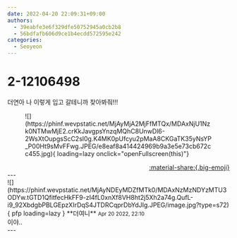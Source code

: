 ```yaml
---
date: 2022-04-20 22:09:31+09:00
authors:
  - 39eabfe3e6f329dfe50752945a0cb2b8
  - 56bdfafb606d9ce1b4ecdd572595e242
categories:
  - Seoyeon
---
```


# 2-12106498

<div class="post-container" markdown="1">
<div class="content-container md-sidebar__scrollwrap" markdown="1">

더연아 나 이렇게 입고 갈테니까 찾아봐줘!!!
<figure markdown="1">
![](https://phinf.wevpstatic.net/MjAyMjA2MjFfMTQx/MDAxNjU1Nzk0NTMwMjE2.crKkJavgpsYnzqMQhC8UnwDl6-2WsXtOupgsScC2sl0g.K4MK0pUfcyu2pMaA8CKGaTK35yNsYP_P00Ht9sMvFFwg.JPEG/e8eaf8a414424969b9a3e5e73cb672cc455.jpg){ loading=lazy onclick="openFullscreen(this)"}
</figure>


</div>
</div>

<div style="text-align: right;" markdown="1">
<a href="https://weverse.io/fromis9/fanpost/2-12106498" style="text-align: right;">:material-share:{.big-emoji}</a>
</div>
---

<div class="comments-container md-sidebar__scrollwrap" markdown="1">
<div class="comment" markdown="1">
<div class='id-container' markdown="1">
![](https://phinf.wevpstatic.net/MjAyNDEyMDZfMTk0/MDAxNzMzNDYzMTU3ODYw.tGTD1QfitfecHkFF9-zI4fL0xnXf8VH8ht2j5Xh2a74g.QufL-i9_92XbdgbPBLGEpzXIrDqS4JTDRCqprDbYdJIg.JPEG/image.jpg?type=s72){ pfp loading=lazy }
**<span class="artist">더여니</span>** <small>Apr 20 2022, 22:10</small><br>
</div>
<div class='comment-body' markdown="1">
이야..
</div>
</div>
</div>
---
